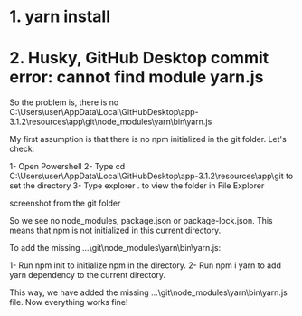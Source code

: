 # 1. yarn install


# 2. Husky, GitHub Desktop commit error: cannot find module yarn.js

So the problem is, there is no C:\Users\user\AppData\Local\GitHubDesktop\app-3.1.2\resources\app\git\node_modules\yarn\bin\yarn.js

My first assumption is that there is no npm initialized in the git folder. Let's check:

1- Open Powershell
2- Type cd C:\Users\user\AppData\Local\GitHubDesktop\app-3.1.2\resources\app\git to set the directory
3- Type explorer . to view the folder in File Explorer

screenshot from the git folder

So we see no node_modules, package.json or package-lock.json. This means that npm is not initialized in this current directory.

To add the missing ...\git\node_modules\yarn\bin\yarn.js:

1- Run npm init to initialize npm in the directory.
2- Run npm i yarn to add yarn dependency to the current directory.

This way, we have added the missing ...\git\node_modules\yarn\bin\yarn.js file.
Now everything works fine!